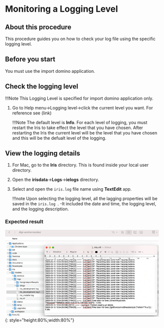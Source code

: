 # Monitoring a Logging Level

## About this procedure
This procedure guides you on how to check your log file using the specific logging level.


## Before you start
 You must use the import domino application.


## Check the logging level

!!!Note
    This Logging Level is specified for import domino application only.

1. Go to Help menu&rarr;Logging level&rarr;click the current level you want. For reference see (link)

    !!!Note
    The default level is **Info**. For each level of logging, you must restart the Iris to take effect the level that you have chosen. After restarting the Iris the current level will be the level that you have chosen and this will be the defualt level of the logging.

## View the logging details

1. For Mac, go to the **Iris** directory. This is found inside your local user directory. 
2. Open the **irisdata**&rarr;**Logs**&rarr;**ielogs** directory.
3. Select and open the `iris.log` file name using **TextEdit** app.

    !!!note
        Upon selecting the logging level, all the lagging properties will be saved in the `iris.log `.
        -It included the date and time, the logging level, and the logging description.

### Expected result
![](../assets/images/dilogging.png){: style="height:80%;width:80%"}


